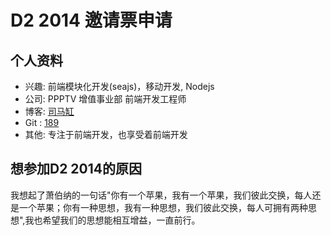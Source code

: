 # D2 2014 邀请票申请

## 个人资料

- 兴趣: 前端模块化开发(seajs)，移动开发, Nodejs
- 公司: PPPTV 增值事业部 前端开发工程师
- 博客: [司马缸](http://www.cnblogs.com/mr189/)
- Git : [189](http://www.github.com/189/)
- 其他: 专注于前端开发，也享受着前端开发

## 想参加D2 2014的原因
我想起了萧伯纳的一句话"你有一个苹果，我有一个苹果，我们彼此交换，每人还是一个苹果；你有一种思想，我有一种思想，我们彼此交换，每人可拥有两种思想",我也希望我们的思想能相互增益，一直前行。
